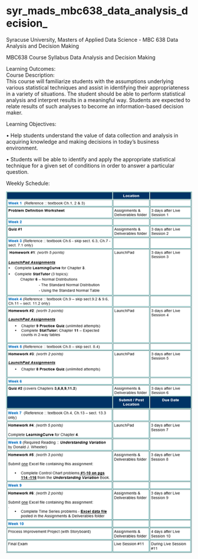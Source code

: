 # syr_mads_mbc638_data_analysis_decision_
Syracuse University, Masters of Applied Data Science - MBC 638 Data Analysis and Decision Making

MBC638 Course Syllabus Data Analysis and Decision Making 

Learning Outcomes:   
Course Description:<br>
This course will familiarize students with the assumptions underlying various statistical techniques and assist in identifying their appropriateness in a variety of situations.  The student should be able to perform statistical analysis and interpret results in a meaningful way.  Students are expected to relate results of such analyses to become an information-based decision maker. 
 
Learning Objectives: 

• Help students understand the value of data collection and analysis in acquiring knowledge and making decisions in today’s business environment. 
 
• Students will be able to identify and apply the appropriate statistical technique for a given set of conditions in order to answer a particular question. 
 
 
 
  Weekly Schedule:

![Schedule](./images/schedule.png)

